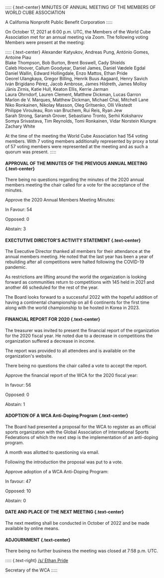 ::::: {.text-center}
MINUTES OF ANNUAL MEETING OF THE MEMBERS OF WORLD CUBE ASSOCIATION

A California Nonprofit Public Benefit Corporation
:::::

On October 17, 2021 at 6:00 p.m. UTC, the Members of the World Cube Association met for an annual meeting via Zoom. The following voting Members were present at the meeting:

::::: {.text-center}
Alexander Katyukov, Andreas Pung, António Gomes, Antoine Piau <br>
Blake Thompson, Bob Burton, Brent Boswell, Cady Shields <br>
Caleb Hoover, Callum Goodyear, Daniel James, Daniel Vædele Egdal <br>
Daniel Wallin, Edward Hollingdale, Enzo Mattos, Ethan Pride <br>
Georel Ulangkaya, Gregor Billing, Henrik Buus Aagaard, Henry Savich <br>
Iván Brigidano Pérez, Jacob Ambrose, James Hildreth, James Molloy <br>
Jānis Zirnis, Katie Hull, Keaton Ellis, Kerrie Jarman <br>
Laura Ohrndorf, Lauren Clement, Matthew Dickman, Lucas Garron <br>
Marlon de V. Marques, Matthew Dickman, Michael Chai, Mitchell Lane <br>
Niko Ronkainen, Nikolay Masson, Oleg Gritsenko, Olli Vikstedt <br>
Philippe Virouleau, Ron van Bruchem, Rui Reis, Ryan Jew <br>
Sarah Strong, Saransh Grover, Sebastiano Tronto, Serhii Koksharov <br>
Somya Srivastava, Tim Reynolds, Tomi Ronkainen, Vidar Norstein Klungre <br>
Zachary White <br>


At the time of the meeting the World Cube Association had 154 voting members. With 7 voting members additionally represented by proxy a total of 57 voting members were represented at the meeting and as such a quorum was present.
:::::


#### **APPROVAL OF THE MINUTES OF THE PREVIOUS ANNUAL MEETING** {.text-center}

There being no questions regarding the minutes of the 2020 annual members meeting the chair called for a vote for the acceptance of the minutes.

Approve the 2020 Annual Members Meeting Minutes:

In Favour: 54

Opposed: 0

Abstain: 3

#### **EXECTUTIVE DIRECTOR'S ACTIVITY STATEMENT** {.text-center}

The Executive Director thanked all members for their attendance at the annual members meeting. He noted that the last year has been a year of rebuilding after all competitions were halted following the COVID-19 pandemic.

As restrictions are lifting around the world the organization is looking forward as communities return to competitions with 145 held in 2021 and another 46 scheduled for the rest of the year.

The Board looks forward to a successful 2022 with the hopeful addition of having a continental championship on all 6 continents for the first time along with the world championship to be hosted in Korea in 2023.


#### **FINANCIAL REPORT FOR 2020** {.text-center}

The treasurer was invited to present the financial report of the organization for the 2020 fiscal year. He noted due to a decrease in competitions the organization suffered a decrease in income.

The report was provided to all attendees and is available on the organization's website.

There being no questions the chair called a vote to accept the report.

Approve the financial report of the WCA for the 2020 fiscal year:

In favour: 56

Opposed: 0

Abstain: 1

#### **ADOPTION OF A WCA Anti-Doping Program** {.text-center}

The Board had presented a proposal for the WCA to register as an official sports organization with the Global Association of International Sports Federations of which the next step is the implementation of an anti-doping program.

A month was allotted to questioning via email.

Following the introduction the proposal was put to a vote.

Approve adoption of a WCA Anti-Doping Program:

In favour: 47

Opposed: 10

Abstain: 0

#### **DATE AND PLACE OF THE NEXT MEETING** {.text-center}

The next meeting shall be conducted in October of 2022 and be made available by online means.

#### **ADJOURNMENT** {.text-center}

There being no further business the meeting was closed at 7:58 p.m. UTC.

::::: {.text-right}
<u>/s/ Ethan Pride</u>

Secretary of the WCA
:::::

